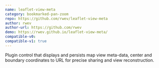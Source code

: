 ```yaml
---
name: leaflet-view-meta
category: bookmarked-pan-zoom
repo: https://github.com/rwev/leaflet-view-meta
author: rwev
author-url: https://github.com/rwev
demo: https://rwev.github.io/leaflet-view-meta/
compatible-v0:
compatible-v1: true
---
```


Plugin control that displays and persists map view meta-data, center and boundary coordinates to URL for precise sharing and view reconstruction.
